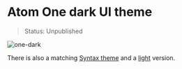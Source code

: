 # Atom One dark UI theme

> Status: Unpublished

![one-dark](https://cloud.githubusercontent.com/assets/378023/4929319/ed56be7a-6550-11e4-9cf6-5e7cd9055e5c.png)

There is also a matching [Syntax theme](https://github.com/atom/one-dark-syntax) and a [light](https://github.com/atom/one-light-ui) version.
